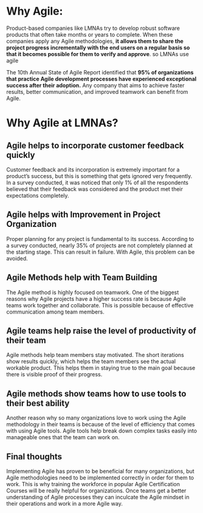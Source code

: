 # Why Agile:
Product-based companies like LMNAs try to develop robust software products that often take months or years to complete. When these companies apply any Agile methodologies, **it allows them to share the project progress incrementally with the end users on a regular basis so that it becomes possible for them to verify and approve**. so LMNAs use agile

The 10th Annual State of Agile Report identified that **95% of organizations that practice Agile development processes have experienced exceptional success after their adoption.** Any company that aims to achieve faster results, better communication, and improved teamwork can benefit from Agile.

# Why Agile at LMNAs?
## Agile helps to incorporate customer feedback quickly
Customer feedback and its incorporation is extremely important for a product’s success, but this is something that gets ignored very frequently. In a survey conducted, it was noticed that only 1% of all the respondents believed that their feedback was considered and the product met their expectations completely. 
## Agile helps with Improvement in Project Organization
Proper planning for any project is fundamental to its success. According to a survey conducted, nearly 35% of projects are not completely planned at the starting stage. This can result in failure. With Agile, this problem can be avoided.
## Agile Methods help with Team Building
The Agile method is highly focused on teamwork. One of the biggest reasons why Agile projects have a higher success rate is because Agile teams work together and collaborate. This is possible because of effective communication among team members.
## Agile teams help raise the level of productivity of their team
Agile methods help team members stay motivated. The short iterations show results quickly, which helps the team members see the actual workable product. This helps them in staying true to the main goal because there is visible proof of their progress. 
## Agile methods show teams how to use tools to their best ability
Another reason why so many organizations love to work using the Agile methodology in their teams is because of the level of efficiency that comes with using Agile tools. Agile tools help break down complex tasks easily into manageable ones that the team can work on. 
## Final thoughts
Implementing Agile has proven to be beneficial for many organizations, but Agile methodologies need to be implemented correctly in order for them to work. This is why training the workforce in popular Agile Certification Courses will be really helpful for organizations. Once teams get a better understanding of Agile processes they can inculcate the Agile mindset in their operations and work in a more Agile way.